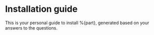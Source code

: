 # Installation guide

This is your personal guide to install %{part}, generated based on your answers to the questions.
